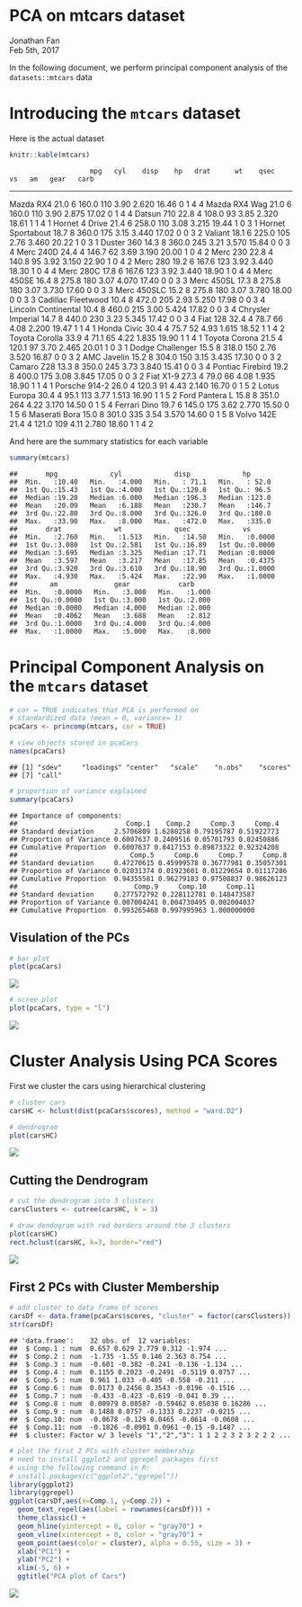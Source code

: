 # PCA on mtcars dataset
Jonathan Fan  
Feb 5th, 2017  



In the following document, we perform principal component analysis of the `datasets::mtcars` data

# Introducing the `mtcars` dataset

Here is the actual dataset


```r
knitr::kable(mtcars)
```

                        mpg   cyl    disp    hp   drat      wt    qsec   vs   am   gear   carb
--------------------  -----  ----  ------  ----  -----  ------  ------  ---  ---  -----  -----
Mazda RX4              21.0     6   160.0   110   3.90   2.620   16.46    0    1      4      4
Mazda RX4 Wag          21.0     6   160.0   110   3.90   2.875   17.02    0    1      4      4
Datsun 710             22.8     4   108.0    93   3.85   2.320   18.61    1    1      4      1
Hornet 4 Drive         21.4     6   258.0   110   3.08   3.215   19.44    1    0      3      1
Hornet Sportabout      18.7     8   360.0   175   3.15   3.440   17.02    0    0      3      2
Valiant                18.1     6   225.0   105   2.76   3.460   20.22    1    0      3      1
Duster 360             14.3     8   360.0   245   3.21   3.570   15.84    0    0      3      4
Merc 240D              24.4     4   146.7    62   3.69   3.190   20.00    1    0      4      2
Merc 230               22.8     4   140.8    95   3.92   3.150   22.90    1    0      4      2
Merc 280               19.2     6   167.6   123   3.92   3.440   18.30    1    0      4      4
Merc 280C              17.8     6   167.6   123   3.92   3.440   18.90    1    0      4      4
Merc 450SE             16.4     8   275.8   180   3.07   4.070   17.40    0    0      3      3
Merc 450SL             17.3     8   275.8   180   3.07   3.730   17.60    0    0      3      3
Merc 450SLC            15.2     8   275.8   180   3.07   3.780   18.00    0    0      3      3
Cadillac Fleetwood     10.4     8   472.0   205   2.93   5.250   17.98    0    0      3      4
Lincoln Continental    10.4     8   460.0   215   3.00   5.424   17.82    0    0      3      4
Chrysler Imperial      14.7     8   440.0   230   3.23   5.345   17.42    0    0      3      4
Fiat 128               32.4     4    78.7    66   4.08   2.200   19.47    1    1      4      1
Honda Civic            30.4     4    75.7    52   4.93   1.615   18.52    1    1      4      2
Toyota Corolla         33.9     4    71.1    65   4.22   1.835   19.90    1    1      4      1
Toyota Corona          21.5     4   120.1    97   3.70   2.465   20.01    1    0      3      1
Dodge Challenger       15.5     8   318.0   150   2.76   3.520   16.87    0    0      3      2
AMC Javelin            15.2     8   304.0   150   3.15   3.435   17.30    0    0      3      2
Camaro Z28             13.3     8   350.0   245   3.73   3.840   15.41    0    0      3      4
Pontiac Firebird       19.2     8   400.0   175   3.08   3.845   17.05    0    0      3      2
Fiat X1-9              27.3     4    79.0    66   4.08   1.935   18.90    1    1      4      1
Porsche 914-2          26.0     4   120.3    91   4.43   2.140   16.70    0    1      5      2
Lotus Europa           30.4     4    95.1   113   3.77   1.513   16.90    1    1      5      2
Ford Pantera L         15.8     8   351.0   264   4.22   3.170   14.50    0    1      5      4
Ferrari Dino           19.7     6   145.0   175   3.62   2.770   15.50    0    1      5      6
Maserati Bora          15.0     8   301.0   335   3.54   3.570   14.60    0    1      5      8
Volvo 142E             21.4     4   121.0   109   4.11   2.780   18.60    1    1      4      2

And here are the summary statistics for each variable


```r
summary(mtcars)
```

```
##       mpg             cyl             disp             hp       
##  Min.   :10.40   Min.   :4.000   Min.   : 71.1   Min.   : 52.0  
##  1st Qu.:15.43   1st Qu.:4.000   1st Qu.:120.8   1st Qu.: 96.5  
##  Median :19.20   Median :6.000   Median :196.3   Median :123.0  
##  Mean   :20.09   Mean   :6.188   Mean   :230.7   Mean   :146.7  
##  3rd Qu.:22.80   3rd Qu.:8.000   3rd Qu.:326.0   3rd Qu.:180.0  
##  Max.   :33.90   Max.   :8.000   Max.   :472.0   Max.   :335.0  
##       drat             wt             qsec             vs        
##  Min.   :2.760   Min.   :1.513   Min.   :14.50   Min.   :0.0000  
##  1st Qu.:3.080   1st Qu.:2.581   1st Qu.:16.89   1st Qu.:0.0000  
##  Median :3.695   Median :3.325   Median :17.71   Median :0.0000  
##  Mean   :3.597   Mean   :3.217   Mean   :17.85   Mean   :0.4375  
##  3rd Qu.:3.920   3rd Qu.:3.610   3rd Qu.:18.90   3rd Qu.:1.0000  
##  Max.   :4.930   Max.   :5.424   Max.   :22.90   Max.   :1.0000  
##        am              gear            carb      
##  Min.   :0.0000   Min.   :3.000   Min.   :1.000  
##  1st Qu.:0.0000   1st Qu.:3.000   1st Qu.:2.000  
##  Median :0.0000   Median :4.000   Median :2.000  
##  Mean   :0.4062   Mean   :3.688   Mean   :2.812  
##  3rd Qu.:1.0000   3rd Qu.:4.000   3rd Qu.:4.000  
##  Max.   :1.0000   Max.   :5.000   Max.   :8.000
```



# Principal Component Analysis on the `mtcars` dataset


```r
# cor = TRUE indicates that PCA is performed on 
# standardized data (mean = 0, variance= 1)
pcaCars <- princomp(mtcars, cor = TRUE)

# view objects stored in pcaCars
names(pcaCars)
```

```
## [1] "sdev"     "loadings" "center"   "scale"    "n.obs"    "scores"  
## [7] "call"
```

```r
# proportion of variance explained
summary(pcaCars)
```

```
## Importance of components:
##                           Comp.1    Comp.2     Comp.3     Comp.4
## Standard deviation     2.5706809 1.6280258 0.79195787 0.51922773
## Proportion of Variance 0.6007637 0.2409516 0.05701793 0.02450886
## Cumulative Proportion  0.6007637 0.8417153 0.89873322 0.92324208
##                            Comp.5     Comp.6     Comp.7     Comp.8
## Standard deviation     0.47270615 0.45999578 0.36777981 0.35057301
## Proportion of Variance 0.02031374 0.01923601 0.01229654 0.01117286
## Cumulative Proportion  0.94355581 0.96279183 0.97508837 0.98626123
##                             Comp.9     Comp.10     Comp.11
## Standard deviation     0.277572792 0.228112781 0.148473587
## Proportion of Variance 0.007004241 0.004730495 0.002004037
## Cumulative Proportion  0.993265468 0.997995963 1.000000000
```

## Visulation of the PCs


```r
# bar plot
plot(pcaCars)
```

![](pca_HTML_files/figure-html/unnamed-chunk-4-1.png)<!-- -->

```r
# scree plot
plot(pcaCars, type = "l")
```

![](pca_HTML_files/figure-html/unnamed-chunk-4-2.png)<!-- -->


# Cluster Analysis Using PCA Scores

First we cluster the cars using hierarchical clustering


```r
# cluster cars
carsHC <- hclust(dist(pcaCars$scores), method = "ward.D2")

# dendrogram
plot(carsHC)
```

![](pca_HTML_files/figure-html/unnamed-chunk-5-1.png)<!-- -->


## Cutting the Dendrogram


```r
# cut the dendrogram into 3 clusters
carsClusters <- cutree(carsHC, k = 3)

# draw dendogram with red borders around the 3 clusters 
plot(carsHC)
rect.hclust(carsHC, k=3, border="red")
```

![](pca_HTML_files/figure-html/unnamed-chunk-6-1.png)<!-- -->


## First 2 PCs with Cluster Membership


```r
# add cluster to data frame of scores
carsDf <- data.frame(pcaCars$scores, "cluster" = factor(carsClusters))
str(carsDf)
```

```
## 'data.frame':	32 obs. of  12 variables:
##  $ Comp.1 : num  0.657 0.629 2.779 0.312 -1.974 ...
##  $ Comp.2 : num  -1.735 -1.55 0.146 2.363 0.754 ...
##  $ Comp.3 : num  -0.601 -0.382 -0.241 -0.136 -1.134 ...
##  $ Comp.4 : num  0.1155 0.2023 -0.2491 -0.5119 0.0757 ...
##  $ Comp.5 : num  0.961 1.033 -0.405 -0.558 -0.211 ...
##  $ Comp.6 : num  0.0173 0.2456 0.3543 -0.0196 -0.1516 ...
##  $ Comp.7 : num  -0.433 -0.423 -0.619 -0.041 0.39 ...
##  $ Comp.8 : num  0.00979 0.08587 -0.59462 0.05038 0.16286 ...
##  $ Comp.9 : num  0.1488 0.0757 -0.1333 0.2237 -0.0215 ...
##  $ Comp.10: num  -0.0678 -0.129 0.0465 -0.0614 -0.0608 ...
##  $ Comp.11: num  -0.1826 -0.0901 0.0961 -0.15 -0.1487 ...
##  $ cluster: Factor w/ 3 levels "1","2","3": 1 1 2 2 3 2 3 2 2 2 ...
```

```r
# plot the first 2 PCs with cluster membership
# need to install ggplot2 and ggrepel packages first
# using the following command in R: 
# install.packages(c("ggplot2","ggrepel"))
library(ggplot2)
library(ggrepel)
ggplot(carsDf,aes(x=Comp.1, y=Comp.2)) +
  geom_text_repel(aes(label = rownames(carsDf))) +
  theme_classic() +
  geom_hline(yintercept = 0, color = "gray70") +
  geom_vline(xintercept = 0, color = "gray70") +
  geom_point(aes(color = cluster), alpha = 0.55, size = 3) +
  xlab("PC1") +
  ylab("PC2") + 
  xlim(-5, 6) + 
  ggtitle("PCA plot of Cars")
```

![](pca_HTML_files/figure-html/unnamed-chunk-7-1.png)<!-- -->

